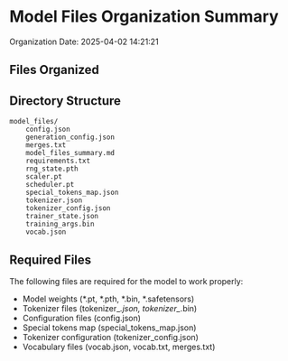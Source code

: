 # Model Files Organization Summary

Organization Date: 2025-04-02 14:21:21

## Files Organized


## Directory Structure

```
model_files/
    config.json
    generation_config.json
    merges.txt
    model_files_summary.md
    requirements.txt
    rng_state.pth
    scaler.pt
    scheduler.pt
    special_tokens_map.json
    tokenizer.json
    tokenizer_config.json
    trainer_state.json
    training_args.bin
    vocab.json
```

## Required Files

The following files are required for the model to work properly:

- Model weights (*.pt, *.pth, *.bin, *.safetensors)
- Tokenizer files (tokenizer_*.json, tokenizer_*.bin)
- Configuration files (config.json)
- Special tokens map (special_tokens_map.json)
- Tokenizer configuration (tokenizer_config.json)
- Vocabulary files (vocab.json, vocab.txt, merges.txt)
